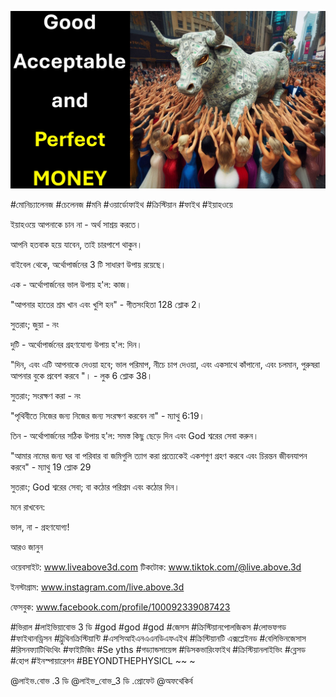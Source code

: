 ![Video cover image](../cover.jpg "cover photo")

#মোনিচ্যালেনজ #চেলেনজ #মনি #ওয়ার্ডোফাইথ #ক্রিস্টিয়ান #ফাইথ #ইয়াহওয়ে

ইয়াহওয়ে আপনাকে চান না - অর্থ সাশ্রয় করতে।

আপনি হতবাক হয়ে যাবেন, তাই চারপাশে থাকুন।

বাইবেল থেকে, অর্থোপার্জনের 3 টি সাধারণ উপায় রয়েছে।

এক - অর্থোপার্জনের ভাল উপায় হ'ল: কাজ।

"আপনার হাতের শ্রম খান এবং খুশি হন" - গীতসংহিতা 128 শ্লোক 2।

সুতরাং; জুয়া - নং

দুটি - অর্থোপার্জনের গ্রহণযোগ্য উপায় হ'ল: দিন।

"দিন, এবং এটি আপনাকে দেওয়া হবে; ভাল পরিমাপ, নীচে চাপ দেওয়া, এবং একসাথে কাঁপানো, এবং চলমান, পুরুষরা আপনার বুকে প্রবেশ করবে "। - লুক 6 শ্লোক 38।

সুতরাং; সংরক্ষণ করা - নং

"পৃথিবীতে নিজের জন্য নিজের জন্য সংরক্ষণ করবেন না" - ম্যাথু 6:19।

তিন - অর্থোপার্জনের সঠিক উপায় হ'ল: সমস্ত কিছু ছেড়ে দিন এবং God শ্বরের সেবা করুন।

"আমার নামের জন্য ঘর বা পরিবার বা জমিগুলি ত্যাগ করা প্রত্যেকেই একশগুণ গ্রহণ করবে এবং চিরন্তন জীবনযাপন করবে" - ম্যাথু 19 শ্লোক 29

সুতরাং; God শ্বরের সেবা; বা কঠোর পরিশ্রম এবং কঠোর দিন।

মনে রাখবেন:

ভাল, না - গ্রহণযোগ্য!

আরও জানুন

ওয়েবসাইট: www.liveabove3d.com টিকটোক: www.tiktok.com/@live.above.3d

ইনস্টাগ্রাম: www.instagram.com/live.above.3d

ফেসবুক: www.facebook.com/profile/100092339087423

#ভিরাল #লাইভিয়াবোভ 3 ডি #god #god #god #জেসস #ক্রিস্টিয়ানপোলজিকস #লোভফগড #ফাইথানড্রিসন #ট্রুথিনক্রিস্টিয়ান্টি #এসসিআইএনএএনডিএফএইথ #ক্রিস্টিয়ানটি এক্সপ্লেইনড #বেলিভিনজেসাস #রিসনফ্যাটিথিংথিং #ফাইটিজিং #Se yths #গড্যান্ডসায়েন্স #ডিসকভারিংফাইথ #ক্রিস্টিয়ানলাইভিং #ব্লেসড #হোপ #ইনস্পায়ারেশন #BEYONDTHEPHYSICL ~~ ~

@লাইভ.বোভ .3 ডি @লাইভ_বোভ_3 ডি .প্রোফেট @অফথেকির্ব
